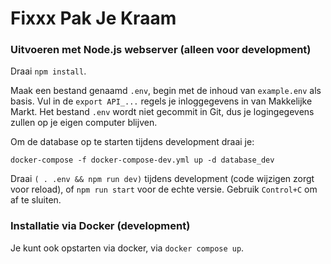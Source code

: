 # Fixxx Pak Je Kraam

### Uitvoeren met Node.js webserver (alleen voor development)

Draai `npm install`.

Maak een bestand genaamd `.env`, begin met de inhoud van `example.env` als basis. Vul in de `export API_...` regels je inloggegevens in van Makkelijke Markt. Het bestand `.env` wordt niet gecommit in Git, dus je logingegevens zullen op je eigen computer blijven.

Om de database op te starten tijdens development draai je:

```shell
docker-compose -f docker-compose-dev.yml up -d database_dev
```

Draai `( . .env && npm run dev)` tijdens development (code wijzigen zorgt voor reload), of `npm run start` voor de echte versie. Gebruik `Control+C` om af te sluiten.

### Installatie via Docker (development)

Je kunt ook opstarten via docker, via `docker compose up`.
